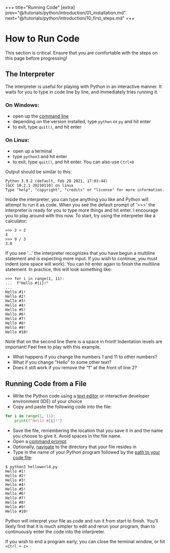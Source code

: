 +++
title="Running Code"
[extra]
prev="@/tutorials/python/introduction/01_installation.md"
next="@/tutorials/python/introduction/10_first_steps.md"
+++

# How to Run Code

This section is critical.
Ensure that you are comfortable with the steps on this page before progressing!

## The Interpreter

The interpreter is useful for playing with Python in an interactive manner.
It waits for you to type in code line by line, and immediately tries running it.

### On Windows:

- open up the [command line](@/tutorials/python/misc.md#shells)
- depending on the version installed, type `python` or `py` and hit enter
- to exit, type `quit()`, and hit enter

### On Linux:

- open up a terminal
- type `python3` and hit enter
- to exit, type `quit()`, and hit enter. You can also use `Ctrl+D`

Output should be similar to this:

```
Python 3.9.2 (default, Feb 28 2021, 17:03:44)
[GCC 10.2.1 20210110] on linux
Type "help", "copyright", "credits" or "license" for more information.
```

Inside the interpreter, you can type anything you like and Python will attempt to run it as code.
When you see the default prompt of '>>>' the interpreter is ready for you to type more things and hit enter.
I encourage you to play around with this now.
To start, try using the interpreter like a calculator:

```
>>> 2 + 2
4
>>> 9 / 3
3.0
```

If you see '...' the interpreter recognizes that you have begun a multiline statement and is expecting more input.
If you wish to continue, you must indent (one space will work).
You can hit enter again to finish the multiline statement.
In practice, this will look something like:

```
>>> for i in range(1, 11):
...  f"Hello #{i}!"
...
Hello #1!
Hello #2!
Hello #3!
Hello #4!
Hello #5!
Hello #6!
Hello #7!
Hello #8!
Hello #9!
Hello #10!
```

Note that on the second line there is a space in front!
Indentation levels are important!
Feel free to play with this example.

- What happens if you change the numbers 1 and 11 to other numbers?
- What if you change "Hello" to some other text?
- Does it still work if you remove the "f" at the front of line 2?

## Running Code from a File
- Write the Python code using a [text editor](@/tutorials/python/misc.md#text-editors) or interactive developer environment (IDE) of your choice
- Copy and paste the following code into the file:

```py
for i in range(1, 11):
    print(f"Hello #{i}!")
```

- Save the file, remembering the location that you save it in and the name you choose to give it. Avoid spaces in the file name.
- Open a [command prompt](@/tutorials/python/misc.md#shells)
- Optionally, [navigate](@/tutorials/python/misc.md#shell-navigation) to the directory that your file resides in
- Type in the name of your Python program followed by the [path to your code file](@/tutorials/python/misc.md#files-and-file-paths):

```
$ python3 helloworld.py
Hello #1!
Hello #2!
Hello #3!
Hello #4!
Hello #5!
Hello #6!
Hello #7!
Hello #8!
Hello #9!
Hello #10!
```

Python will interpret your file as code and run it from start to finish.
You'll likely find that it is much simpler to edit and rerun your program, than to continuously enter the code into the interpreter.

If you wish to end a program early, you can close the terminal window, or hit `<Ctrl + c>`
